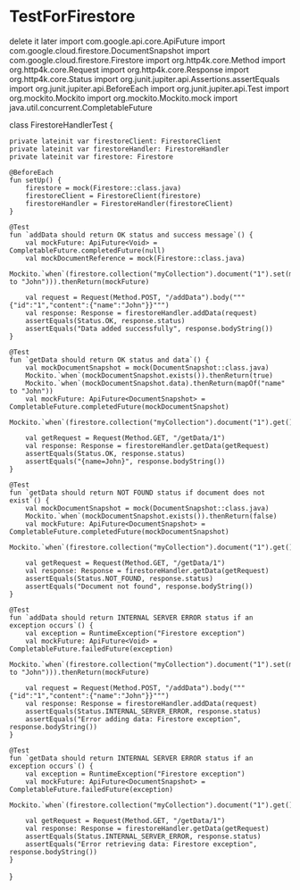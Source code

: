 # TestForFirestore
delete it later
import com.google.api.core.ApiFuture
import com.google.cloud.firestore.DocumentSnapshot
import com.google.cloud.firestore.Firestore
import org.http4k.core.Method
import org.http4k.core.Request
import org.http4k.core.Response
import org.http4k.core.Status
import org.junit.jupiter.api.Assertions.assertEquals
import org.junit.jupiter.api.BeforeEach
import org.junit.jupiter.api.Test
import org.mockito.Mockito
import org.mockito.Mockito.mock
import java.util.concurrent.CompletableFuture

class FirestoreHandlerTest {

    private lateinit var firestoreClient: FirestoreClient
    private lateinit var firestoreHandler: FirestoreHandler
    private lateinit var firestore: Firestore

    @BeforeEach
    fun setUp() {
        firestore = mock(Firestore::class.java)
        firestoreClient = FirestoreClient(firestore)
        firestoreHandler = FirestoreHandler(firestoreClient)
    }

    @Test
    fun `addData should return OK status and success message`() {
        val mockFuture: ApiFuture<Void> = CompletableFuture.completedFuture(null)
        val mockDocumentReference = mock(Firestore::class.java)
        Mockito.`when`(firestore.collection("myCollection").document("1").set(mapOf("name" to "John"))).thenReturn(mockFuture)

        val request = Request(Method.POST, "/addData").body("""{"id":"1","content":{"name":"John"}}""")
        val response: Response = firestoreHandler.addData(request)
        assertEquals(Status.OK, response.status)
        assertEquals("Data added successfully", response.bodyString())
    }

    @Test
    fun `getData should return OK status and data`() {
        val mockDocumentSnapshot = mock(DocumentSnapshot::class.java)
        Mockito.`when`(mockDocumentSnapshot.exists()).thenReturn(true)
        Mockito.`when`(mockDocumentSnapshot.data).thenReturn(mapOf("name" to "John"))
        val mockFuture: ApiFuture<DocumentSnapshot> = CompletableFuture.completedFuture(mockDocumentSnapshot)
        Mockito.`when`(firestore.collection("myCollection").document("1").get()).thenReturn(mockFuture)

        val getRequest = Request(Method.GET, "/getData/1")
        val response: Response = firestoreHandler.getData(getRequest)
        assertEquals(Status.OK, response.status)
        assertEquals("{name=John}", response.bodyString())
    }

    @Test
    fun `getData should return NOT FOUND status if document does not exist`() {
        val mockDocumentSnapshot = mock(DocumentSnapshot::class.java)
        Mockito.`when`(mockDocumentSnapshot.exists()).thenReturn(false)
        val mockFuture: ApiFuture<DocumentSnapshot> = CompletableFuture.completedFuture(mockDocumentSnapshot)
        Mockito.`when`(firestore.collection("myCollection").document("1").get()).thenReturn(mockFuture)

        val getRequest = Request(Method.GET, "/getData/1")
        val response: Response = firestoreHandler.getData(getRequest)
        assertEquals(Status.NOT_FOUND, response.status)
        assertEquals("Document not found", response.bodyString())
    }

    @Test
    fun `addData should return INTERNAL SERVER ERROR status if an exception occurs`() {
        val exception = RuntimeException("Firestore exception")
        val mockFuture: ApiFuture<Void> = CompletableFuture.failedFuture(exception)
        Mockito.`when`(firestore.collection("myCollection").document("1").set(mapOf("name" to "John"))).thenReturn(mockFuture)

        val request = Request(Method.POST, "/addData").body("""{"id":"1","content":{"name":"John"}}""")
        val response: Response = firestoreHandler.addData(request)
        assertEquals(Status.INTERNAL_SERVER_ERROR, response.status)
        assertEquals("Error adding data: Firestore exception", response.bodyString())
    }

    @Test
    fun `getData should return INTERNAL SERVER ERROR status if an exception occurs`() {
        val exception = RuntimeException("Firestore exception")
        val mockFuture: ApiFuture<DocumentSnapshot> = CompletableFuture.failedFuture(exception)
        Mockito.`when`(firestore.collection("myCollection").document("1").get()).thenReturn(mockFuture)

        val getRequest = Request(Method.GET, "/getData/1")
        val response: Response = firestoreHandler.getData(getRequest)
        assertEquals(Status.INTERNAL_SERVER_ERROR, response.status)
        assertEquals("Error retrieving data: Firestore exception", response.bodyString())
    }
}
